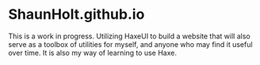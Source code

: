 # ShaunHolt.github.io

This is a work in progress.  Utilizing HaxeUI to build a website that will also serve as a toolbox of utilities for myself, and anyone who may find it useful over time.   It is also my way of learning to use Haxe.